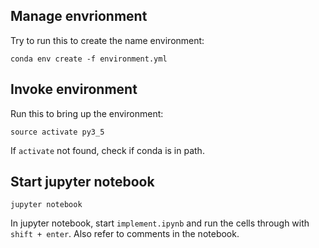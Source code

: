 ## Manage envrionment

Try to run this to create the name environment:
```
conda env create -f environment.yml
```
## Invoke environment
Run this to bring up the environment:
```
source activate py3_5
```
If ``activate`` not found, check if conda is in path.

## Start jupyter notebook
```
jupyter notebook
```
In jupyter notebook, start ``implement.ipynb`` and run the cells through with ``shift + enter``. Also refer to comments in the notebook.
